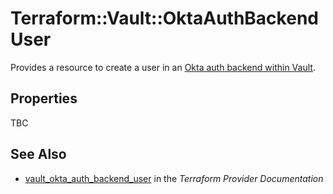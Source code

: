 # Terraform::Vault::OktaAuthBackendUser

Provides a resource to create a user in an
[Okta auth backend within Vault](https://www.vaultproject.io/docs/auth/okta.html).

## Properties

TBC

## See Also

* [vault_okta_auth_backend_user](https://www.terraform.io/docs/providers/vault/r/okta_auth_backend_user.html) in the _Terraform Provider Documentation_